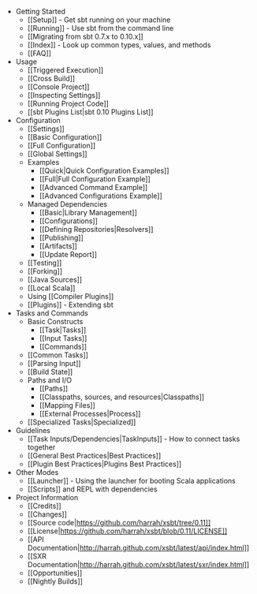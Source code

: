 * Getting Started
    * [[Setup]] - Get sbt running on your machine
    * [[Running]] - Use sbt from the command line
    * [[Migrating from sbt 0.7.x to 0.10.x]]
    * [[Index]] - Look up common types, values, and methods
    * [[FAQ]]
* Usage
    * [[Triggered Execution]]
    * [[Cross Build]]
    * [[Console Project]]
    * [[Inspecting Settings]]
    * [[Running Project Code]]
    * [[sbt Plugins List|sbt 0.10 Plugins List]]
* Configuration
    * [[Settings]]
    * [[Basic Configuration]]
    * [[Full Configuration]]
    * [[Global Settings]]
    * Examples 
        * [[Quick|Quick Configuration Examples]]
        * [[Full|Full Configuration Example]]
        * [[Advanced Command Example]]
        * [[Advanced Configurations Example]]
    * Managed Dependencies
        * [[Basic|Library Management]]
        * [[Configurations]]
        * [[Defining Repositories|Resolvers]]
        * [[Publishing]]
        * [[Artifacts]]
        * [[Update Report]]
    * [[Testing]]
    * [[Forking]]
    * [[Java Sources]]
    * [[Local Scala]]
    * Using [[Compiler Plugins]]
    * [[Plugins]] - Extending sbt
* Tasks and Commands
    * Basic Constructs
        * [[Task|Tasks]]
        * [[Input Tasks]]
        * [[Commands]]
    * [[Common Tasks]]
    * [[Parsing Input]]
    * [[Build State]]
    * Paths and I/O
        * [[Paths]]
        * [[Classpaths, sources, and resources|Classpaths]]
        * [[Mapping Files]]
        * [[External Processes|Process]]
    * [[Specialized Tasks|Specialized]]
* Guidelines
    * [[Task Inputs/Dependencies|TaskInputs]] - How to connect tasks together
    * [[General Best Practices|Best Practices]]
    * [[Plugin Best Practices|Plugins Best Practices]]
* Other Modes
    * [[Launcher]] - Using the launcher for booting Scala applications
    * [[Scripts]] and REPL with dependencies
* Project Information
    * [[Credits]]
    * [[Changes]]
    * [[Source code|https://github.com/harrah/xsbt/tree/0.11]]
    * [[License|https://github.com/harrah/xsbt/blob/0.11/LICENSE]]
    * [[API Documentation|http://harrah.github.com/xsbt/latest/api/index.html]]
    * [[SXR Documentation|http://harrah.github.com/xsbt/latest/sxr/index.html]]
    * [[Opportunities]]
    * [[Nightly Builds]]
